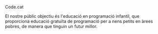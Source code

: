 Code.cat

El nostre públic objectiu és l'educació en programació infantil, que proporciona educació gratuïta de programació per a nens petits en àrees pobres, de manera que tinguin un futur millor.
